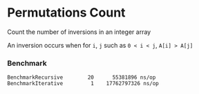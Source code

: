 # Permutations Count

Count the number of inversions in an integer array

An inversion occurs when for ```i```, ```j``` such as ```0 < i < j```, ```A[i] > A[j]```

### Benchmark
```
BenchmarkRecursive	      20	  55381896 ns/op
BenchmarkIterative	       1	17762797326 ns/op
```
